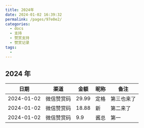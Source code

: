 ```yaml
---
title: 2024年
date: 2024-01-02 16:39:32
permalink: /pages/97e0e2/
categories:
  - docs
  - 支持
  - 赞赏支持
  - 赞赏记录
tags:
  - 
---
```


## 2024 年


| 日期         | 渠道    | 金额    | 昵称 | 备注    |
|------------|-------|-------|----|-------|
| 2024-01-02 | 微信赞赏码 | 29.99 | 定格 | 第三也来了 |
| 2024-01-02 | 微信赞赏码 | 18.88 | 新  | 第二来了  |
| 2024-01-02 | 微信赞赏码 | 9.9   | 酱总 | 第一    |